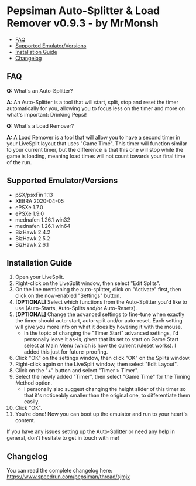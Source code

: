 # Pepsiman Auto-Splitter & Load Remover v0.9.3 - by MrMonsh

<!-- TOC depth:6 withLinks:1 updateOnSave:1 orderedList:0 -->

- [FAQ](#FAQ)
- [Supported Emulator/Versions](#supported-emulator/versions)
- [Installation Guide](#installation-guide)
- [Changelog](#changelog)

<!-- /TOC -->

## FAQ

**Q:** What's an Auto-Splitter?

**A:** An Auto-Splitter is a tool that will start, split, stop and reset the timer automatically for you, allowing you to focus less on the timer and more on what's important: Drinking Pepsi!




**Q:** What's a Load Remover?

**A:** A Load Remover is a tool that will allow you to have a second timer in your LiveSplit layout that uses "Game Time". 
This timer will function similar to your current timer, but the difference is that this one will stop while the game is loading, meaning load times will not count towards your final time of the run.

## Supported Emulator/Versions

+ pSX/psxFin 1.13
+ XEBRA 2020-04-05
+ ePSXe 1.7.0
+ ePSXe 1.9.0
+ mednafen 1.26.1 win32
+ mednafen 1.26.1 win64
+ BizHawk 2.4.2
+ BizHawk 2.5.2
+ BizHawk 2.6.1

## Installation Guide

1. Open your LiveSplit.
2. Right-click on the LiveSplit window, then select "Edit Splits".
3. On the line mentioning the auto-splitter, click on "Activate" first, then click on the now-enabled "Settings" button.
4. **[OPTIONAL]** Select which functions from the Auto-Splitter you'd like to use (Auto-Starts, Auto-Splits and/or Auto-Resets). 
5. **[OPTIONAL]** Change the advanced settings to fine-tune when exactly the timer should auto-start, auto-split and/or auto-reset. Each setting will give you more info on what it does by hovering it with the mouse.
	+ In the topic of changing the "Timer Start" advanced settings, I'd personally leave it as-is, given that its set to start on Game Start select at Main Menu (which is how the current ruleset works). I added this just for future-proofing.
7. Click "OK" on the settings window, then click "OK" on the Splits window.
8. Right-click again on the LiveSplit window, then select "Edit Layout".
9. Click on the "+" button and select "Timer > Timer".
10. Select the newly added "Timer", then select "Game Time" for the Timing Method option.
	+ I personally also suggest changing the height slider of this timer so that it's noticeably smaller than the original one, to differentiate them easily.
9. Click "OK".
10. You're done! Now you can boot up the emulator and run to your heart's content.

If you have any issues setting up the Auto-Splitter or need any help in general, don't hesitate to get in touch with me!

## Changelog

You can read the complete changelog here: https://www.speedrun.com/pepsiman/thread/sjmjx
